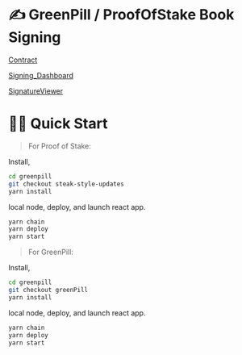 # ✍️ GreenPill / ProofOfStake Book Signing

[Contract](https://github.com/simplemachine92/greenpill-signing/blob/steak-style-updates/packages/hardhat/contracts/ProofOfStake_Pages.sol)

[Signing_Dashboard](https://github.com/simplemachine92/greenpill-signing/blob/steak-style-updates/packages/react-app/src/views/Sign.jsx)

[SignatureViewer](https://github.com/simplemachine92/greenpill-signing/blob/steak-style-updates/packages/react-app/src/SignatorViewer.jsx)

# 🏄‍♂️ Quick Start

> For Proof of Stake:

Install,

```bash
cd greenpill
git checkout steak-style-updates
yarn install
```

local node, deploy, and launch react app.

```bash
yarn chain
yarn deploy
yarn start
```

> For GreenPill:

Install,

```bash
cd greenpill
git checkout greenPill
yarn install
```

local node, deploy, and launch react app.

```bash
yarn chain
yarn deploy
yarn start
```
